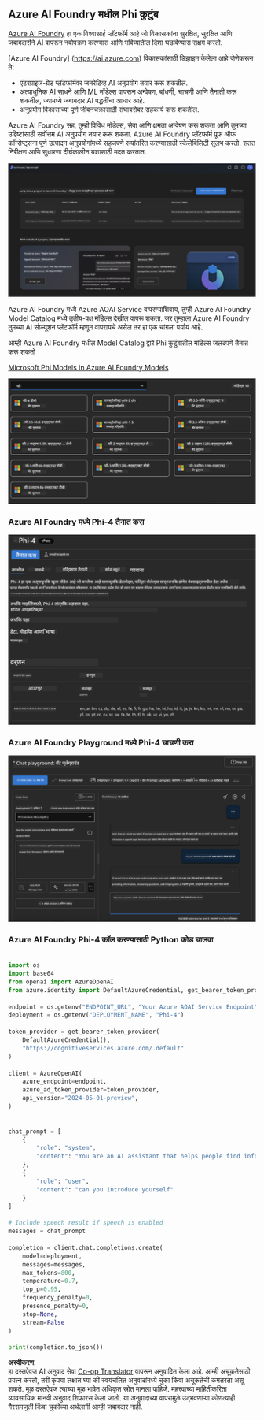 <!--
CO_OP_TRANSLATOR_METADATA:
{
  "original_hash": "3ae21dc5554e888defbe57946ee995ee",
  "translation_date": "2025-05-09T09:02:31+00:00",
  "source_file": "md/01.Introduction/02/03.AzureAIFoundry.md",
  "language_code": "mr"
}
-->
## Azure AI Foundry मधील Phi कुटुंब

[Azure AI Foundry](https://ai.azure.com) हा एक विश्वासार्ह प्लॅटफॉर्म आहे जो विकासकांना सुरक्षित, सुरक्षित आणि जबाबदारीने AI वापरून नवोपक्रम करण्यास आणि भविष्यातील दिशा घडविण्यास सक्षम करतो.

[Azure AI Foundry] (https://ai.azure.com) विकासकांसाठी डिझाइन केलेला आहे जेणेकरून ते:

- एंटरप्राइज-ग्रेड प्लॅटफॉर्मवर जनरेटिव्ह AI अनुप्रयोग तयार करू शकतील.
- अत्याधुनिक AI साधने आणि ML मॉडेल्स वापरून अन्वेषण, बांधणी, चाचणी आणि तैनाती करू शकतील, ज्यामध्ये जबाबदार AI पद्धतींचा आधार आहे.
- अनुप्रयोग विकासाच्या पूर्ण जीवनचक्रासाठी संघाबरोबर सहकार्य करू शकतील.

Azure AI Foundry सह, तुम्ही विविध मॉडेल्स, सेवा आणि क्षमता अन्वेषण करू शकता आणि तुमच्या उद्दिष्टांसाठी सर्वोत्तम AI अनुप्रयोग तयार करू शकता. Azure AI Foundry प्लॅटफॉर्म प्रूफ ऑफ कॉन्सेप्ट्सना पूर्ण उत्पादन अनुप्रयोगांमध्ये सहजपणे रूपांतरित करण्यासाठी स्केलेबिलिटी सुलभ करतो. सतत निरीक्षण आणि सुधारणा दीर्घकालीन यशासाठी मदत करतात.

![portal](../../../../../translated_images/AIFoundryPorral.68f0acc7d5f47991d90f78fd199beb1123941bba27c39effe55ebfc1d07f114c.mr.png)

Azure AI Foundry मध्ये Azure AOAI Service वापरण्याशिवाय, तुम्ही Azure AI Foundry Model Catalog मध्ये तृतीय-पक्ष मॉडेल्स देखील वापरू शकता. जर तुम्हाला Azure AI Foundry तुमच्या AI सोल्यूशन प्लॅटफॉर्म म्हणून वापरायचे असेल तर हा एक चांगला पर्याय आहे.

आम्ही Azure AI Foundry मधील Model Catalog द्वारे Phi कुटुंबातील मॉडेल्स जलदपणे तैनात करू शकतो

[Microsoft Phi Models in Azure AI Foundry Models](https://ai.azure.com/explore/models/?selectedCollection=phi)

![ModelCatalog](../../../../../translated_images/AIFoundryModelCatalog.65aadf44c7a47e16a745104efa3ca2b49580c7be190f901a3da6d6533fc37b07.mr.png)

### **Azure AI Foundry मध्ये Phi-4 तैनात करा**

![Phi4](../../../../../translated_images/AIFoundryPhi4.dd27d994739126af80d23e8ec9d3bfd7e6b518d3993aa729fdd4c26e1add8d35.mr.png)

### **Azure AI Foundry Playground मध्ये Phi-4 चाचणी करा**

![Playground](../../../../../translated_images/AIFoundryPlayground.11365174557f8eac71ce4d439d344dd767a1b04701e9ffe73642feefb099188d.mr.png)

### **Azure AI Foundry Phi-4 कॉल करण्यासाठी Python कोड चालवा**

```python

import os  
import base64
from openai import AzureOpenAI  
from azure.identity import DefaultAzureCredential, get_bearer_token_provider  
        
endpoint = os.getenv("ENDPOINT_URL", "Your Azure AOAI Service Endpoint")  
deployment = os.getenv("DEPLOYMENT_NAME", "Phi-4")  
      
token_provider = get_bearer_token_provider(  
    DefaultAzureCredential(),  
    "https://cognitiveservices.azure.com/.default"  
)  
  
client = AzureOpenAI(  
    azure_endpoint=endpoint,  
    azure_ad_token_provider=token_provider,  
    api_version="2024-05-01-preview",  
)  
  

chat_prompt = [
    {
        "role": "system",
        "content": "You are an AI assistant that helps people find information."
    },
    {
        "role": "user",
        "content": "can you introduce yourself"
    }
] 
    
# Include speech result if speech is enabled  
messages = chat_prompt 

completion = client.chat.completions.create(  
    model=deployment,  
    messages=messages,
    max_tokens=800,  
    temperature=0.7,  
    top_p=0.95,  
    frequency_penalty=0,  
    presence_penalty=0,
    stop=None,  
    stream=False  
)  
  
print(completion.to_json())  

```

**अस्वीकरण**:  
हा दस्तऐवज AI अनुवाद सेवा [Co-op Translator](https://github.com/Azure/co-op-translator) वापरून अनुवादित केला आहे. आम्ही अचूकतेसाठी प्रयत्न करतो, तरी कृपया लक्षात घ्या की स्वयंचलित अनुवादांमध्ये चुका किंवा अचूकतेची कमतरता असू शकते. मूळ दस्तऐवज त्याच्या मूळ भाषेत अधिकृत स्रोत मानला पाहिजे. महत्त्वाच्या माहितीकरिता व्यावसायिक मानवी अनुवाद शिफारस केला जातो. या अनुवादाच्या वापरामुळे उद्भवणाऱ्या कोणत्याही गैरसमजुती किंवा चुकीच्या अर्थलागी आम्ही जबाबदार नाही.